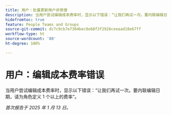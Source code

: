 ```yaml
---
title: 用户：批量更新用户非常慢
description: 当用户尝试编辑成本费率时，显示以下错误：“让我们再试一次。要内联编辑日期，请为角色定义 1 个以上的费率”。
hidefromtoc: true
feature: People Teams and Groups
source-git-commit: dc7c9cb7e7304bec9e68f3f2926ceeaad18e67ff
workflow-type: ht
source-wordcount: '80'
ht-degree: 100%

---
```


# 用户：编辑成本费率错误

当用户尝试编辑成本费率时，显示以下错误：“让我们再试一次。要内联编辑日期，请为角色定义 1 个以上的费率“。

_首次报告于 2025 年 1 月 13 日。_

